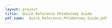 ```yaml
---
layout: project
title:  Quick Reference Phlebotomy Guide
pdf_name:  Quick_Reference_Phlebotomy_Guide.pdf
---
```

